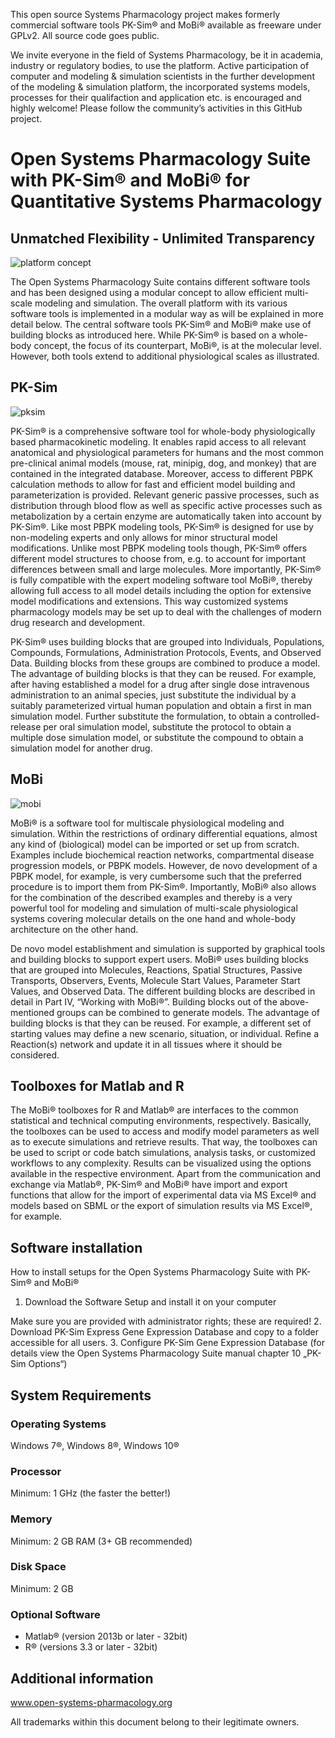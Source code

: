 This open source Systems Pharmacology project makes formerly commercial software tools PK-Sim® and MoBi® available as freeware under GPLv2. All source code goes public. 

We invite everyone in the field of Systems Pharmacology, be it in academia, industry or regulatory bodies, to use the platform. Active participation of computer and modeling & simulation scientists in the further development of the modeling & simulation platform, the incorporated systems models, processes for their qualifaction and application etc. is encouraged and highly welcome! Please follow the community’s activities in this GitHub project.

# Open Systems Pharmacology Suite with PK-Sim® and MoBi® for Quantitative Systems Pharmacology

## Unmatched Flexibility - Unlimited Transparency
![platform concept](https://cloud.githubusercontent.com/assets/1041237/22481683/1df757ea-e7c4-11e6-8599-76428a7398ac.png)

The Open Systems Pharmacology Suite contains different software tools and has been designed 
using a modular concept to allow efficient multi-scale modeling and simulation. 
The overall platform with its various software tools is implemented in a modular way 
as will be explained in more detail below. 
The central software tools PK-Sim® and MoBi® make use of building blocks as introduced here. 
While PK-Sim® is based on a whole-body concept, 
the focus of its counterpart, MoBi®, is at the molecular level. 
However, both tools extend to additional physiological scales as illustrated.

## PK-Sim
![pksim](https://cloud.githubusercontent.com/assets/1041237/22438535/5b908010-e6fa-11e6-802b-a79992b54188.png)

PK-Sim® is a comprehensive software tool for whole-body physiologically based pharmacokinetic modeling. 
It enables rapid access to all relevant anatomical and physiological parameters for humans and 
the most common pre-clinical animal models (mouse, rat, minipig, dog, and monkey) 
that are contained in the integrated database. Moreover, access to different PBPK calculation methods 
to allow for fast and efficient model building and parameterization is provided. 
Relevant generic passive processes, such as distribution through blood flow 
as well as specific active processes such as metabolization by a certain enzyme 
are automatically taken into account by PK-Sim®. 
Like most PBPK modeling tools, PK-Sim® is designed for use by non-modeling experts 
and only allows for minor structural model modifications. 
Unlike most PBPK modeling tools though, PK-Sim® offers different model structures to choose from, 
e.g. to account for important differences between small and large molecules. 
More importantly, PK-Sim® is fully compatible with the expert modeling software tool MoBi®, 
thereby allowing full access to all model details including the option for extensive model modifications and extensions. 
This way customized systems pharmacology models may be set up to deal with the challenges of modern drug research and development.

PK-Sim® uses building blocks that are grouped into Individuals, Populations, Compounds, Formulations, 
Administration Protocols, Events, and Observed Data. Building blocks from these groups are combined to produce a model. 
The advantage of building blocks is that they can be reused. 
For example, after having established a model for a drug after single dose intravenous administration to an animal species, 
just substitute the individual by a suitably parameterized virtual human population and obtain a first in man simulation model. 
Further substitute the formulation, to obtain a controlled-release per oral simulation model, substitute the protocol 
to obtain a multiple dose simulation model, or substitute the compound to obtain a simulation model for another drug.
 

## MoBi
![mobi](https://cloud.githubusercontent.com/assets/1041237/22438534/5b8d6b28-e6fa-11e6-9180-3d079eea356a.png)

MoBi® is a software tool for multiscale physiological modeling and simulation. 
Within the restrictions of ordinary differential equations, almost any kind of (biological) model 
can be imported or set up from scratch. Examples include biochemical reaction networks, 
compartmental disease progression models, or PBPK models. However, de novo development of a PBPK model, 
for example, is very cumbersome such that the preferred procedure is to import them from PK-Sim®. 
Importantly, MoBi® also allows for the combination of the described examples and thereby is a very powerful tool 
for modeling and simulation of multi-scale physiological systems covering molecular details on the one hand 
and whole-body architecture on the other hand.

De novo model establishment and simulation is supported by graphical tools and building blocks to support expert users. 
MoBi® uses building blocks that are grouped into Molecules, Reactions, Spatial Structures, Passive Transports, 
Observers, Events, Molecule Start Values, Parameter Start Values, and Observed Data. 
The different building blocks are described in detail in Part IV, “Working with MoBi®”. 
Building blocks out of the above-mentioned groups can be combined to generate models. 
The advantage of building blocks is that they can be reused. For example, a different set of starting values 
may define a new scenario, situation, or individual. Refine a Reaction(s) network and update it in all tissues 
where it should be considered.

## Toolboxes for Matlab and R

The MoBi® toolboxes for R and Matlab® are interfaces to the common statistical and technical computing environments, respectively. 
Basically, the toolboxes can be used to access and modify model parameters as well as to execute simulations and retrieve results. 
That way, the toolboxes can be used to script or code batch simulations, analysis tasks, or customized workflows to any complexity. 
Results can be visualized using the options available in the respective environment. 
Apart from the  communication and exchange via Matlab®, PK-Sim® and MoBi® have import and export functions that allow 
for the import of experimental data via MS Excel® and models based on SBML or the export of simulation results via MS Excel®, for example. 

## Software installation

How to install setups for the Open Systems Pharmacology Suite with PK-Sim® and MoBi®

1. Download the Software Setup and install it on your computer
  
  Make sure you are provided with administrator rights; these are required!
2. Download PK-Sim Express Gene Expression Database and copy to a folder accessible for all users. 
3. Configure PK-Sim Gene Expression Database (for details view the Open Systems Pharmacology Suite manual chapter 10 „PK-Sim Options“)

## System Requirements

### Operating Systems
Windows 7®, Windows 8®, Windows 10®
 
### Processor
Minimum: 1 GHz (the faster the better!)
 
### Memory
Minimum: 2 GB RAM (3+ GB recommended)
 
### Disk Space
Minimum: 2 GB
 
### Optional Software
 * Matlab® (version 2013b or later - 32bit)
 * R® (versions 3.3 or later - 32bit) 
    
## Additional information

www.open-systems-pharmacology.org

All trademarks within this document belong to their legitimate owners.
